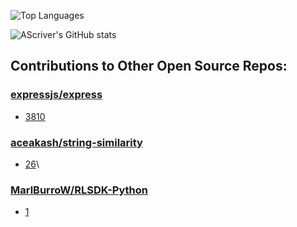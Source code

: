
![Top Languages](https://github-readme-stats.vercel.app/api/top-langs/?username=ascriver&layout=compact)

![AScriver's GitHub stats](https://github-readme-stats.vercel.app/api?username=ascriver)

## Contributions to Other Open Source Repos:

### [expressjs/express](https://github.com/expressjs/express)
-  [3810](https://github.com/expressjs/express/pull/3810)
### [aceakash/string-similarity](https://github.com/aceakash/string-similarity)
-  [26](https://github.com/aceakash/string-similarity/pull/26)\
### [MarlBurroW/RLSDK-Python](https://github.com/MarlBurroW/RLSDK-Python)
-  [1](https://github.com/MarlBurroW/RLSDK-Python/pull/1)
